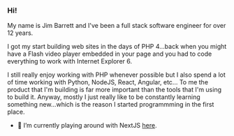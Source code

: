 ### Hi!

My name is Jim Barrett and I've been a full stack software engineer for over 12 years.

I got my start building web sites in the days of PHP 4...back when you might have a Flash video player 
embedded in your page and you had to code everything to work with Internet Explorer 6.

I still really enjoy working with PHP whenever possible but I also spend a lot of time working with Python, 
NodeJS, React, Angular, etc... To me the product that I'm building is far more important than the tools that 
I'm using to build it. Anyway, mostly I just really like to be constantly learning something new...which is 
the reason I started programmming in the first place.

- 🔭 I’m currently playing around with NextJS [here](https://github.com/jimbarrett/bible-verse-lookup).




<!--
**jimbarrett/jimbarrett** is a ✨ _special_ ✨ repository because its `README.md` (this file) appears on your GitHub profile.

Here are some ideas to get you started:

- 🔭 I’m currently working on ...
- 🌱 I’m currently learning ...
- 👯 I’m looking to collaborate on ...
- 🤔 I’m looking for help with ...
- 💬 Ask me about ...
- 📫 How to reach me: ...
- 😄 Pronouns: ...
- ⚡ Fun fact: ...
-->
